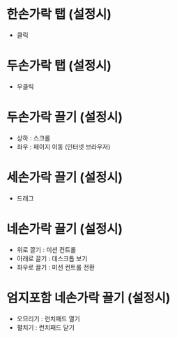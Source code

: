 # 한손가락 탭 (설정시)

- 클릭

# 두손가락 탭 (설정시)

- 우클릭

# 두손가락 끌기 (설정시)

- 상하 : 스크롤
- 좌우 : 페이지 이동 (인터넷 브라우저)

# 세손가락 끌기 (설정시)

- 드래그

# 네손가락 끌기 (설정시)

- 위로 끌기 : 미션 컨트롤
- 아래로 끌기 : 데스크톱 보기
- 좌우로 끌기 : 미션 컨트롤 전환

# 엄지포함 네손가락 끌기 (설정시)

- 오므리기 : 런치패드 열기
- 펼치기 : 런치패드 닫기